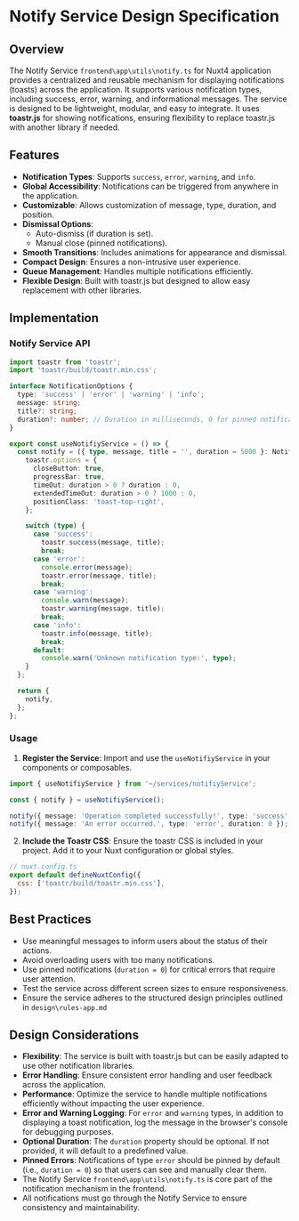 # Notify Service Design Specification

## Overview

The Notify Service `frontend\app\utils\notify.ts`  for Nuxt4 application provides a centralized and reusable mechanism for displaying notifications (toasts) across the application. It supports various notification types, including success, error, warning, and informational messages. The service is designed to be lightweight, modular, and easy to integrate. It uses **toastr.js** for showing notifications, ensuring flexibility to replace toastr.js with another library if needed.

## Features

- **Notification Types**: Supports `success`, `error`, `warning`, and `info`.
- **Global Accessibility**: Notifications can be triggered from anywhere in the application.
- **Customizable**: Allows customization of message, type, duration, and position.
- **Dismissal Options**:
  - Auto-dismiss (if duration is set).
  - Manual close (pinned notifications).
- **Smooth Transitions**: Includes animations for appearance and dismissal.
- **Compact Design**: Ensures a non-intrusive user experience.
- **Queue Management**: Handles multiple notifications efficiently.
- **Flexible Design**: Built with toastr.js but designed to allow easy replacement with other libraries.

## Implementation

### Notify Service API

```typescript
import toastr from 'toastr';
import 'toastr/build/toastr.min.css';

interface NotificationOptions {
  type: 'success' | 'error' | 'warning' | 'info';
  message: string;
  title?: string;
  duration?: number; // Duration in milliseconds, 0 for pinned notifications
}

export const useNotifiyService = () => {
  const notify = ({ type, message, title = '', duration = 5000 }: NotificationOptions) => {
    toastr.options = {
      closeButton: true,
      progressBar: true,
      timeOut: duration > 0 ? duration : 0,
      extendedTimeOut: duration > 0 ? 1000 : 0,
      positionClass: 'toast-top-right',
    };

    switch (type) {
      case 'success':
        toastr.success(message, title);
        break;
      case 'error':
        console.error(message);
        toastr.error(message, title);
        break;
      case 'warning':
        console.warn(message);
        toastr.warning(message, title);
        break;
      case 'info':
        toastr.info(message, title);
        break;
      default:
        console.warn('Unknown notification type:', type);
    }
  };

  return {
    notify,
  };
};
```

### Usage

1. **Register the Service**: Import and use the `useNotifiyService` in your components or composables.

```typescript
import { useNotifiyService } from '~/services/notifiyService';

const { notify } = useNotifiyService();

notify({ message: 'Operation completed successfully!', type: 'success' });
notify({ message: 'An error occurred.', type: 'error', duration: 0 }); // Pinned notification
```

2. **Include the Toastr CSS**: Ensure the toastr CSS is included in your project. Add it to your Nuxt configuration or global styles.

```javascript
// nuxt.config.ts
export default defineNuxtConfig({
  css: ['toastr/build/toastr.min.css'],
});
```



## Best Practices

- Use meaningful messages to inform users about the status of their actions.
- Avoid overloading users with too many notifications.
- Use pinned notifications (`duration = 0`) for critical errors that require user attention.
- Test the service across different screen sizes to ensure responsiveness.
- Ensure the service adheres to the structured design principles outlined in `design\rules-app.md`

## Design Considerations

- **Flexibility**: The service is built with toastr.js but can be easily adapted to use other notification libraries.
- **Error Handling**: Ensure consistent error handling and user feedback across the application.
- **Performance**: Optimize the service to handle multiple notifications efficiently without impacting the user experience.
- **Error and Warning Logging**: For `error` and `warning` types, in addition to displaying a toast notification, log the message in the browser's console for debugging purposes.
- **Optional Duration**: The `duration` property should be optional. If not provided, it will default to a predefined value.
- **Pinned Errors**: Notifications of type `error` should be pinned by default (i.e., `duration = 0`) so that users can see and manually clear them.
- The Notify Service `frontend\app\utils\notify.ts` is core part of the notification mechanism in the frontend.
- All notifications must go through the Notify Service to ensure consistency and maintainability.


